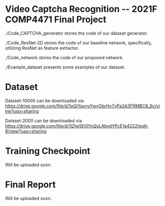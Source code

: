 # Video Captcha Recognition -- 2021F COMP4471 Final Project
./Code_CAPTCHA_generator stores the code of our dataset generator.

./Code_ResNet-2D stores the code of our baseline network, specifically, utilizing ResNet as feature extractor.

./Code_network stores the code of our proposed network.

./Example_dataset presents some examples of our dataset.

# Dataset
Dataset-10000 can be downloaded via https://drive.google.com/file/d/1oQjYaxnyYwyObrHv7yPa3A3FRMBC8_6c/view?usp=sharing

Dataset-2000 can be downloaded via https://drive.google.com/file/d/1Q1w5Ej0YnQxLAbydYPcE1e4222lgqA-8/view?usp=sharing

# Training Checkpoint
Will be uploaded soon.

# Final Report
Will be uploaded soon.
